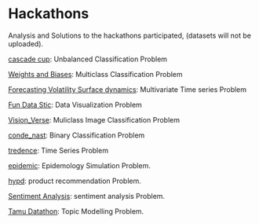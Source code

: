 # Hackathons
Analysis and Solutions to the hackathons participated,  (datasets will not be uploaded).

[cascade cup](https://github.com/AtufaShireen/Hackathons/tree/main/cascade_cup): Unbalanced Classification Problem

[Weights and Biases](https://github.com/AtufaShireen/Hackathons/tree/main/weights%26Biases): Multiclass Classification Problem

[Forecasting Volatility Surface dynamics](https://github.com/AtufaShireen/Hackathons/tree/main/wellsfargo): Multivariate Time series Problem

[Fun Data Stic](https://github.com/AtufaShireen/Hackathons/tree/main/dashboards_dash): Data Visualization Problem

[Vision_Verse](https://github.com/AtufaShireen/Hackathons/tree/main/vision_verse): Muliclass Image Classification Problem

[conde_nast](https://github.com/AtufaShireen/Hackathons/tree/main/conde_nast): Binary Classification Problem

[tredence](https://github.com/AtufaShireen/Hackathons/tree/main/tredence): Time Series Problem

[epidemic](https://github.com/AtufaShireen/Hackathons/tree/main/epidemic): Epidemology Simulation Problem.

[hypd](https://github.com/AtufaShireen/Hackathons/tree/main/hypd): product recommendation Problem.

[Sentiment Analysis](https://github.com/AtufaShireen/Hackathons/tree/main/sentiment): sentiment analysis Problem.

[Tamu Datathon](https://github.com/AtufaShireen/Hackathons/tree/main/bloomsberg): Topic Modelling Problem.

